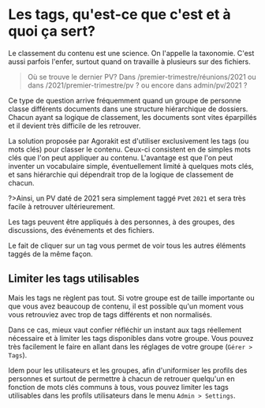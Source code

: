 # Les tags, qu'est-ce que c'est et à quoi ça sert?

Le classement du contenu est une science. On l'appelle la taxonomie. C'est aussi parfois l'enfer, surtout quand on travaille à plusieurs sur des fichiers.

> Où se trouve le dernier PV? 
> Dans /premier-trimestre/réunions/2021
> ou dans /2021/premier-trimestre/pv ?
> ou encore dans admin/pv/2021 ?

Ce type de question arrive fréquemment quand un groupe de personne classe différents documents dans une structure hiérarchique de dossiers. Chacun ayant sa logique de classement, les documents sont vites éparpillés et il devient très difficile de les retrouver.

La solution proposée par Agorakit est d'utiliser exclusivement les tags (ou mots clés) pour classer le contenu. Ceux-ci consistent en de simples mots clés que l'on peut appliquer au contenu. L'avantage est que l'on peut inventer un vocabulaire simple, éventuellement limité à quelques mots clés, et sans hiérarchie qui dépendrait trop de la logique de classement de chacun.

?>Ainsi, un PV daté de 2021 sera simplement taggé `PV`et `2021` et sera très facile à retrouver ultérieurement.

Les tags peuvent être appliqués à des personnes, à des groupes, des discussions, des événements et des fichiers.

Le fait de cliquer sur un tag vous permet de voir tous les autres éléments taggés de la même façon.

## Limiter les tags utilisables
Mais les tags ne règlent pas tout. Si votre groupe est de taille importante ou que vous avez beaucoup de contenu, il est possible qu'un moment vous vous retrouviez avec trop de tags différents et non normalisés.

Dans ce cas, mieux vaut confier réfléchir un instant aux tags réellement nécessaire et à limiter les tags disponibles dans votre groupe. Vous pouvez très facilement le faire en allant dans les réglages de votre groupe (`Gérer > Tags`).

Idem pour les utilisateurs et les groupes, afin d'uniformiser les profils des personnes et surtout de permettre à chacun de retrouer quelqu'un en fonction de mots clés communs à tous, vous pouvez limiter les tags utilisables dans les profils utilisateurs dans le menu `Admin > Settings`.

